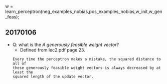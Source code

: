 w = learn_perceptron(neg_examples_nobias,pos_examples_nobias,w_init,w_gen_feas);

## 20170106

* Q: what is the *A generously feasible weight vector*?
  - Defined from lec2.pdf page 23.
  ```
  Every time the perceptron makes a mistake, the squared distance to all of 
  these generously feasible weight vectors is always decreased by at least the 
  squared length of the update vector.
  ```
